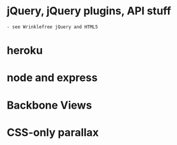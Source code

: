 # jQuery, jQuery plugins, API stuff

	- see Wrinklefree jQuery and HTML5

# heroku

# node and express

# Backbone Views

# CSS-only parallax